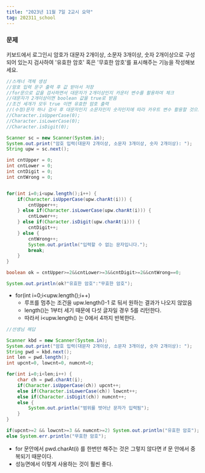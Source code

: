 ```yaml
---
title: "2023년 11월 7일 2교시 요약"
tag: 202311_school
---
```


### 문제
키보드에서 로그인시 암호가 대문자 2개이상, 소문자 3개이상, 숫자 2개이상으로 구성되어 있는지 검사하여 '유효한 암호' 혹은 '무효한 암호'를 표시해주는 기능을 작성해보세요.

```java
//스캐너 객체 생성
//암호 입력 문구 출력 후 값 받아서 저장
//for문으로 값을 검사하면서 대문자가 2개이상인지 카운터 변수를 활용하여 체크
//대문자가 2개이상이면 boolean 값을 true로 받음
//조건 세개가 모두 true 이면 유효한 암호 출력
//(수정)문자 하나 검사 후 대문자인지 소문자인지 숫자인지에 따라 카우트 변수 활용할 것으로 변경
//Character.isUpperCase(0);
//Character.isLowerCase(0);
//Character.isDigit(0);

Scanner sc = new Scanner(System.in);
System.out.print("암호 입력(대문자 2개이상, 소문자 3개이상, 숫자 2개이상): ");
String upw = sc.next();

int cntUpper = 0;
int cntLower = 0;
int cntDigit = 0;
int cntWrong = 0;


for(int i=0;i<upw.length();i++) {
    if(Character.isUpperCase(upw.charAt(i))) {
        cntUpper++;
    } else if(Character.isLowerCase(upw.charAt(i))) {
        cntLower++;
    } else if(Character.isDigit(upw.charAt(i))) {
        cntDigit++;
    } else {
        cntWrong++;
        System.out.println("입력할 수 없는 문자입니다.");
        break;
    }
}

boolean ok = cntUpper>=2&&cntLower>=3&&cntDigit>=2&&cntWrong==0;

System.out.println(ok?"유효한 암호":"무효한 암호");
```
- for(int i=0;i<upw.length();i++)
  - 루프를 멈추는 조건을 upw.length()-1 로 둬서 원하는 결과가 나오지 않았음
  - length()는 1부터 세기 때문에 다섯 글자일 경우 5를 리턴한다.
  - 따라서 i<upw.length() 는 0에서 4까지 반복한다.

```java
//선생님 해답

Scanner kbd = new Scanner(System.in);
System.out.print("암호 입력(대문자 2개이상, 소문자 3개이상, 숫자 2개이상): ");
String pwd = kbd.next();
int len = pwd.length();
int upcnt=0, lowcnt=0, numcnt=0;

for(int i=0;i<len;i++) {
    char ch = pwd.charAt(i);
    if(Character.isUpperCase(ch)) upcnt++;
    else if(Character.isLowerCase(ch)) lowcnt++;
    else if(Character.isDigit(ch)) numcnt++;
    else {
        System.out.println("범위를 벗어난 문자가 입력됨");
    }	
}

if(upcnt>=2 && lowcnt>=3 && numcnt>=2) System.out.println("유효한 암호");
else System.err.println("무효한 암호");
```
- for 문안에서 pwd.charAt(i) 를 한번만 해주는 것은 그렇지 않다면 if 문 안에서 중복되기 때문이다.
- 성능면에서 이렇게 사용하는 것이 훨씬 좋다.